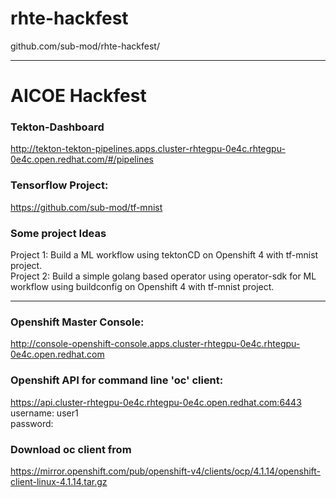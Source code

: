 # rhte-hackfest
github.com/sub-mod/rhte-hackfest/  

----
# AICOE Hackfest

### Tekton-Dashboard  
http://tekton-tekton-pipelines.apps.cluster-rhtegpu-0e4c.rhtegpu-0e4c.open.redhat.com/#/pipelines  
  

### Tensorflow Project:  
https://github.com/sub-mod/tf-mnist  
  

### Some project Ideas
Project 1: Build a ML workflow using tektonCD on Openshift 4 with tf-mnist project.  
Project 2: Build a simple golang based operator using operator-sdk for ML workflow using buildconfig on Openshift 4 with  tf-mnist project.   

---

### Openshift Master Console: 
http://console-openshift-console.apps.cluster-rhtegpu-0e4c.rhtegpu-0e4c.open.redhat.com  
  

### Openshift API for command line 'oc' client: 
https://api.cluster-rhtegpu-0e4c.rhtegpu-0e4c.open.redhat.com:6443  
username: user1  
password: 
  
  
### Download oc client from  
https://mirror.openshift.com/pub/openshift-v4/clients/ocp/4.1.14/openshift-client-linux-4.1.14.tar.gz  
  
